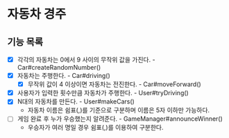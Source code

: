 # 자동차 경주

## 기능 목록

- [x] 각각의 자동차는 0에서 9 사이의 무작위 값을 가진다. - Car#createRandomNumber()
- [x] 자동차는 주행한다. - Car#driving()
  - [x] 무작위 값이 4 이상이면 자동차는 전진한다. - Car#moveForward()
- [x] 사용자가 입력한 횟수만큼 자동차가 주행한다. - User#tryDriving()
- [x] N대의 자동차를 만든다. - User#makeCars()
  - 자동차 이름은 쉼표(,)를 기준으로 구분하며 이름은 5자 이하만 가능하다.
- [ ] 게임 완료 후 누가 우승했는지 알려준다. - GameManager#announceWinner()
  - 우승자가 여러 명일 경우 쉼표(,)를 이용하여 구분한다.
  